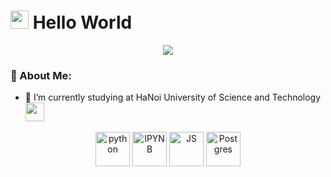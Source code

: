 # <img src="https://github.com/TheDudeThatCode/TheDudeThatCode/blob/master/Assets/Hi.gif" width="29px"> Hello World
<p align="center">
      <img src="![profile](https://user-images.githubusercontent.com/51481016/111436937-1cbb8580-8735-11eb-9b5f-14ebd7b46f56.gif)">
<p>

### 🤵 About Me:

- 🔭 I’m currently studying at HaNoi University of Science and Technology
      <img src="https://media.giphy.com/media/WUlplcMpOCEmTGBtBW/giphy.gif" width="30">

<!---     
- 🌱 I’m currently learning everything 
- 🤔 I’m looking for help with ...
- 💬 Ask me about ...
- 📫 How to reach me: ...
- 😄 Pronouns: ...
- ⚡ Fun fact: ...

--->
<p align="center">
   <img src="https://www.vectorlogo.zone/logos/python/python-icon.svg" alt="python" width="55" height="55"/>
   <img src="https://www.vectorlogo.zone/logos/jupyter/jupyter-icon.svg" alt="IPYNB" width="55" height="55"/> 
   <img src="https://www.vectorlogo.zone/logos/javascript/javascript-icon.svg" alt="JS" width="55" height="55"/>
   <img src="https://www.vectorlogo.zone/logos/postgresql/postgresql-icon.svg" alt="Postgres" width="55" height="55"/>
</p>  
